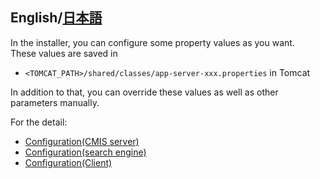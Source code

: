 English/[日本語](https://github.com/aegif/NemakiWare/wiki/%E3%82%A4%E3%83%B3%E3%82%B9%E3%83%88%E3%83%BC%E3%83%AB%E5%BE%8C%E3%81%AE%E8%A8%AD%E5%AE%9A)
----

In the installer, you can configure some property values as you want.  
These values are saved in 
* `<TOMCAT_PATH>/shared/classes/app-server-xxx.properties` in Tomcat

In addition to that, you can override these values as well as other parameters manually.

For the detail:
* [Configuration(CMIS server)](https://github.com/NemakiWare/NemakiWare/wiki/Configuration%28CMIS-server%29)
* [Configuration(search engine)](https://github.com/NemakiWare/NemakiWare/wiki/Configuration%28search-engine%29)
* [Configuration(Client)](https://github.com/NemakiWare/NemakiWare/wiki/Configuration%28Client%29)
